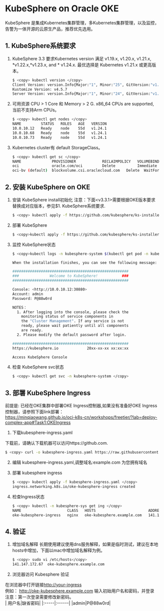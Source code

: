 # KubeSphere on Oracle OKE
KubeSphere 是集成Kubernetes集群管理，多Kubernetes集群管理，以及监控，告警为一体开源的云原生产品，推荐优先选用。

## 1. KubeSphere系统要求

1. KubeSphere 3.3 要求Kubernetes version 满足 v1.19.x, v1.20.x, v1.21.x, *v1.22.x,*v1.23.x, and * v1.24.x. 最优选择是 Kubernetes v1.21.x 或更高版本。

    ```bash
    $ <copy> kubectl version </copy>
    Client Version: version.Info{Major:"1", Minor:"25", GitVersion:"v1.25.4", GitCommit:"872a965c6c6526caa949f0c6ac028ef7aff3fb78", GitTreeState:"clean", BuildDate:"2022-11-09T13:36:36Z", GoVersion:"go1.19.3", Compiler:"gc", Platform:"darwin/amd64"}
    Kustomize Version: v4.5.7
    Server Version: version.Info{Major:"1", Minor:"24", GitVersion:"v1.24.1", GitCommit:"b13b16197b0e07f78f7ced71255ce69516fdd9e6", GitTreeState:"clean", BuildDate:"2022-05-30T10:16:45Z", GoVersion:"go1.18.2 BoringCrypto", Compiler:"gc", Platform:"linux/amd64"}
    ```

2. 可用资源 CPU > 1 Core 和 Memory > 2 G. x86_64 CPUs are supported, 当前不支持Arm CPUs。

    ```bash
    $ <copy> kubectl get nodes </copy>
    NAME         STATUS   ROLES   AGE   VERSION
    10.0.10.12   Ready    node    55d   v1.24.1
    10.0.10.68   Ready    node    55d   v1.24.1
    10.0.10.73   Ready    node    55d   v1.24.1
    ```

3. Kubernetes cluster有 default StorageClass。

    ```bash
    $ <copy> kubectl get sc </copy>
    NAME              PROVISIONER            RECLAIMPOLICY   VOLUMEBINDINGMODE      ALLOWVOLUMEEXPANSION   AGE
    oci               oracle.com/oci         Delete          Immediate               false                 55d
    oci-bv (default)  blockvolume.csi.oraclecloud.com   Delete  WaitForFirstConsumer   true                55d
    ```

## 2. 安装 KubeSphere on OKE

1. 安装 KubeSphere install初始化
   注意：下面<v3.3.1>需要根据OKE版本要求替换成对应版本，参见$1. KubeSphere系统要求.

    ```bash
    $ <copy> kubectl apply -f https://github.com/kubesphere/ks-installer/releases/download/v3.3.1/kubesphere-installer.yaml </copy>
    ```

2. 部署 KubeSphere
    ```bash
    $ <copy>kubectl apply -f https://github.com/kubesphere/ks-installer/releases/download/v3.3.1/cluster-configuration.yaml </copy>
    ```
3. 监控 KubeSphere状态

    ```bash
    $ <copy>kubectl logs -n kubesphere-system $(kubectl get pod -n kubesphere-system -l 'app in (ks-install, ks-installer)' -o jsonpath='{.items[0].metadata.name}') -f </copy>

    When the installation finishes, you can see the following message:

    #####################################################
    ###              Welcome to KubeSphere!           ###
    #####################################################

    Console: <http://10.0.10.12:30880>
    Account: admin
    Password: P@88w0rd

    NOTES：
      1. After logging into the console, please check the
        monitoring status of service components in
        the "Cluster Management". If any service is not
        ready, please wait patiently until all components 
        are ready.
      2. Please modify the default password after login.

    #####################################################
    https://kubesphere.io             20xx-xx-xx xx:xx:xx

    Access KubeSphere Console
    ```

4. 检查 KubeSphere svc状态

    ```bash
    $ <copy> kubectl get svc -n kubesphere-system </copy>
    ```
## 3. 部署 KubeSphere Ingress

前提是: 已经在OKE集群中部署OKE Ingress控制器,如果没有准备好OKE Ingress控制器，请参照下面link部署：</br>
<https://minqiaowang.github.io/oci-k8s-cn/workshops/freetier/?lab=deploy-complex-app#Task1:OKEIngress>


1. 下载kubesphere-ingress.yaml

下载前，请确认下载机器可以访问https://github.com.

```bash
$ <copy> curl -o kubesphere-ingress.yaml https://raw.githubusercontent.com/nengbai/oke-dashboard/main/kubesphere/kubesphere-ingress.yaml </copy> 
```

2. 编辑 kubesphere-ingress.yaml,调整域名:example.com 为您拥有域名
3. 部署 kubesphere ingress

    ```bash
    $ <copy> kubectl apply -f kubesphere-ingress.yaml </copy> 
    ingress.networking.k8s.io/oke-kubesphere-ingress created
    ```

4. 检查Ingress状态

    ```bash
    $ <copy> kubectl -n kubesphere-sys get ing </copy> 
    NAME                     CLASS   HOSTS                        ADDRESS             PORTS      AGE
    oke-kubesphere-ingress   nginx   oke-kubesphere.example.com   141.147.172.67        80       2m44s
    ```

## 4. 验证

1. 增加域名解释
长期使用建议使用dns服务解释，如果是临时测试，建议在本地hosts中增加，下面以mac中增加域名解释为例。

    ```bash
    $ <copy> sudo vi /etc/hosts</copy> 
    141.147.172.67  oke-kubesphere.example.com
    ```

2. 浏览器访问 Kubesphere 验证

在浏览器中打开链接<http://your-ingress> </br>
例如： <http://oke-kubesphere.example.com> 输入初始用户名和密码，并登录</br>
注意：第一次登录需要修改新密码。</br>
| 用户名|缺省密码|
|:-----|:------|
|admin|P@88w0rd|
